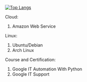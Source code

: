 [![Top Langs](https://github-readme-stats.vercel.app/api/top-langs/?username=khafidprayoga&layout=compact)](#)

Cloud:
1. Amazon Web Service

Linux:
1. Ubuntu/Debian
2. Arch Linux

Course and Certification:
1. Google IT Automation With Python
2. Google IT Support
